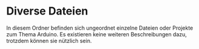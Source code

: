 # Diverse Dateien
 
In diesem Ordner befinden sich ungeordnet einzelne Dateien oder Projekte zum Thema Arduino. Es existieren keine weiteren Beschreibungen dazu, trotzdem können sie nützlich sein.




